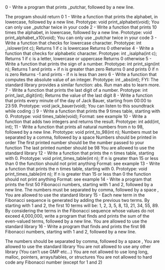 0 - Write a program that prints _putchar, followed by a new line.

The program should return 0 1 - Write a function that prints the alphabet, in lowercase, followed by a new line.
Prototype: void print_alphabet(void);
You can only use _putchar twice in your code 2 - Write a function that prints 10 times the alphabet, in lowercase, followed by a new line.
Prototype: void print_alphabet_x10(void);
You can only use _putchar twice in your code 3 - Write a function that checks for lowercase character.
Prototype: int _islower(int c);
Returns 1 if c is lowercase
Returns 0 otherwise 4 - Write a function that checks for alphabetic character.
Prototype: int _isalpha(int c);
Returns 1 if c is a letter, lowercase or uppercase
Returns 0 otherwise 5 - Write a function that prints the sign of a number.
Prototype: int print_sign(int n);
Returns 1 and prints + if n is greater than zero
Returns 0 and prints 0 if n is zero
Returns -1 and prints - if n is less than zero 6 - Write a function that computes the absolute value of an integer.
Prototype: int _abs(int); FYI: The standard library provides a similar function: abs. Run man abs to learn more. 7 - Write a function that prints the last digit of a number.
Prototype: int print_last_digit(int);
Returns the value of the last digit 8 - Write a function that prints every minute of the day of Jack Bauer, starting from 00:00 to 23:59.
Prototype: void jack_bauer(void);
You can listen to this soundtrack while coding :) 9 - Write a function that prints the 9 times table, starting with 0.
Prototype: void times_table(void);
Format: see example 10 - Write a function that adds two integers and returns the result.
Prototype: int add(int, int); 11 - Write a function that prints all natural numbers from n to 98, followed by a new line.
Prototype: void print_to_98(int n);
Numbers must be separated by a comma, followed by a space
Numbers should be printed in order
The first printed number should be the number passed to your function
The last printed number should be 98
You are allowed to use the standard library 12 - Write a function that prints the n times table, starting with 0.
Prototype: void print_times_table(int n);
If n is greater than 15 or less than 0 the function should not print anything
Format: see example 13 - Write a function that prints the n times table, starting with 0.
Prototype: void print_times_table(int n);
If n is greater than 15 or less than 0 the function should not print anything
Format: see example 14 - Write a program that prints the first 50 Fibonacci numbers, starting with 1 and 2, followed by a new line.
The numbers must be separated by comma, followed by a space , 
You are allowed to use the standard library 15 - Each new term in the Fibonacci sequence is generated by adding the previous two terms. By starting with 1 and 2, the first 10 terms will be: 1, 2, 3, 5, 8, 13, 21, 34, 55, 89. By considering the terms in the Fibonacci sequence whose values do not exceed 4,000,000, write a program that finds and prints the sum of the even-valued terms, followed by a new line.
You are allowed to use the standard library
16 - Write a program that finds and prints the first 98 Fibonacci numbers, starting with 1 and 2, followed by a new line.

The numbers should be separated by comma, followed by a space ,
You are allowed to use the standard library
You are not allowed to use any other library (You can’t use GMP etc…)
You are not allowed to use long long, malloc, pointers, arrays/tables, or structures
You are not allowed to hard code any Fibonacci number (except for 1 and 2)
